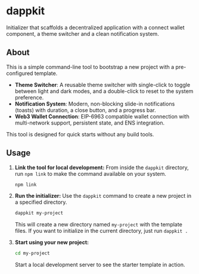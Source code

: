 # dappkit

Initializer that scaffolds a decentralized application with a connect wallet component, a theme switcher and a clean notification system.

## About

This is a simple command-line tool to bootstrap a new project with a pre-configured template.

- **Theme Switcher**: A reusable theme switcher with single-click to toggle between light and dark modes, and a double-click to reset to the system preference.
- **Notification System**: Modern, non-blocking slide-in notifications (toasts) with duration, a close button, and a progress bar.
- **Web3 Wallet Connection**: EIP-6963 compatible wallet connection with multi-network support, persistent state, and ENS integration.

This tool is designed for quick starts without any build tools.

## Usage

1.  **Link the tool for local development:**
    From inside the `dappkit` directory, run `npm link` to make the command available on your system.
    ```bash
    npm link
    ```

2.  **Run the initializer:**
    Use the `dappkit` command to create a new project in a specified directory.
    ```bash
    dappkit my-project
    ```
    This will create a new directory named `my-project` with the template files. If you want to initialize in the current directory, just run `dappkit .`

3.  **Start using your new project:**
    ```bash
    cd my-project
    ```
    Start a local development server to see the starter template in action.

